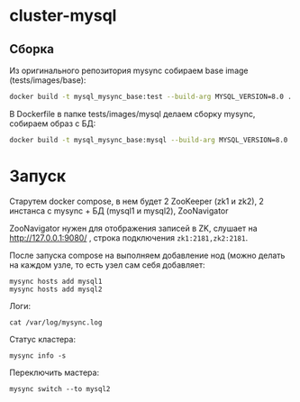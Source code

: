 # cluster-mysql


## Сборка

Из оригинального репозитория mysync собираем base image (tests/images/base):
```bash
docker build -t mysql_mysync_base:test --build-arg MYSQL_VERSION=8.0 .
```

В Dockerfile в папке tests/images/mysql делаем сборку mysync, собираем образ с БД:
```bash
docker build -t mysql_mysync_base:mysql --build-arg MYSQL_VERSION=8.0 .
```

# Запуск

Старутем docker compose, в нем будет 2 ZooKeeper (zk1 и zk2), 2 инстанса с mysync + БД (mysql1 и mysql2), ZooNavigator

ZooNavigator нужен для отображения записей в ZK, слушает на http://127.0.0.1:9080/ , строка подключения `zk1:2181,zk2:2181`.

После запуска compose на выполняем добавление нод (можно делать на каждом узле, то есть узел сам себя добавляет:
```
mysync hosts add mysql1
mysync hosts add mysql2
```

Логи:
```
cat /var/log/mysync.log
```

Статус кластера:
```
mysync info -s
```

Переключить мастера:
```
mysync switch --to mysql2
```
